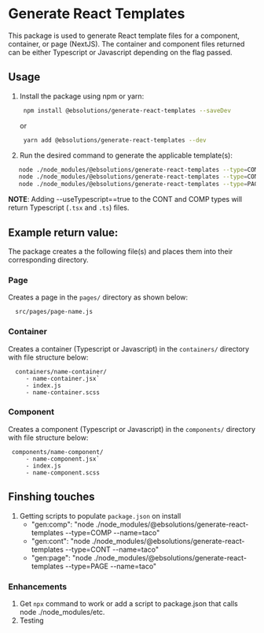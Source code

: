 # Generate React Templates

This package is used to generate React template files for a component, container, or page (NextJS). The container and component files returned can be either Typescript or Javascript depending on the flag passed.

## Usage

1. Install the package using npm or yarn:

   ```bash
    npm install @ebsolutions/generate-react-templates --saveDev
   ```

   or

   ```bash
    yarn add @ebsolutions/generate-react-templates --dev
   ```

2. Run the desired command to generate the applicable template(s):

```bash
   node ./node_modules/@ebsolutions/generate-react-templates --type=COMP --name=taco
   node ./node_modules/@ebsolutions/generate-react-templates --type=CONT --name=taco
   node ./node_modules/@ebsolutions/generate-react-templates --type=PAGE --name=taco

```

**NOTE**: Adding --useTypescript==true to the CONT and COMP types will return Typescript (`.tsx` and `.ts`) files.

## Example return value:

The package creates a the following file(s) and places them into their corresponding directory.

### Page

Creates a page in the `pages/` directory as shown below:

      src/pages/page-name.js

### Container

Creates a container (Typescript or Javascript) in the `containers/` directory with file structure below:

      containers/name-container/
         - name-container.jsx`
         - index.js
         - name-container.scss

### Component

Creates a component (Typescript or Javascript) in the `components/` directory with file structure below:

     components/name-component/
         - name-component.jsx`
         - index.js
         - name-component.scss

## Finshing touches

1. Getting scripts to populate `package.json` on install
   - "gen:comp": "node ./node_modules/@ebsolutions/generate-react-templates --type=COMP --name=taco"
   - "gen:cont": "node ./node_modules/@ebsolutions/generate-react-templates --type=CONT --name=taco"
   - "gen:page": "node ./node_modules/@ebsolutions/generate-react-templates --type=PAGE --name=taco"

### Enhancements

1. Get `npx` command to work or add a script to package.json that calls node ./node_modules/etc.
1. Testing

